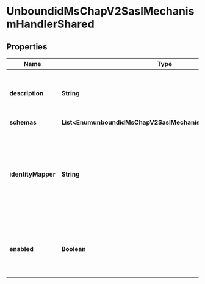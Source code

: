

# UnboundidMsChapV2SaslMechanismHandlerShared


## Properties

| Name | Type | Description | Notes |
|------------ | ------------- | ------------- | -------------|
|**description** | **String** | A description for this SASL Mechanism Handler |  [optional] |
|**schemas** | **List&lt;EnumunboundidMsChapV2SaslMechanismHandlerSchemaUrn&gt;** |  |  |
|**identityMapper** | **String** | The identity mapper that should be used to identify the entry associated with the username provided in the bind request. |  |
|**enabled** | **Boolean** | Indicates whether the SASL mechanism handler is enabled for use. |  |



